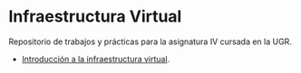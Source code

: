 Infraestructura Virtual
====
Repositorio de trabajos y prácticas para la asignatura IV cursada en la 
UGR.

* [Introducción a la infraestructura virtual](hito1.md).
